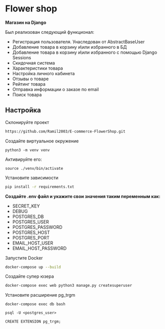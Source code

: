 # Flower shop

**Магазин на Django** 

Был реализован следующий функционал:
- Регистрация пользователя. Унаследован от AbstractBaseUser
- Добавление товара в корзину и\или избранного в БД
- Добавление товара в корзину и\или избранного с помощью Django Sessions
- Скидочная система
- Характеристики товара
- Настройка личного кабинета
- Отзывы о товаре
- Рейтинг товара
- Отправка информации о заказе по email
- Поиск товара

## Настройка

Склонируйте проект

```bash
https://github.com/Ramil2003/E-commerce-FlowerShop.git
```

Создайте виртуальное окружение
```
python3 -m venv venv
```

Активируйте его:
```
source ./venv/bin/activate
```

Установите зависимости

```bash
pip install -r requirements.txt
```

**Создайте .env файл и укажите свои значения таким переменным как:**

- SECRET_KEY
- DEBUG
- POSTGRES_DB
- POSTGRES_USER
- POSTGRES_PASSWORD
- POSTGRES_HOST
- POSTGRES_PORT
- EMAIL_HOST_USER
- EMAIL_HOST_PASSWORD


Запустите Docker

```bash
docker-compose up --build
```

Создайте супер юзера

```bash
docker-compose exec web python3 manage.py createsuperuser
```

Установите расширение pg_trgm
```
docker-compose exec db bash
```
```
psql -U <postgres_user>
```
```
CREATE EXTENSION pg_trgm;
```
